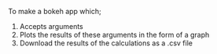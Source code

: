 To make a bokeh app which;

1. Accepts arguments
1. Plots the results of these arguments in the form of a graph
1. Download the results of the calculations as a .csv file

